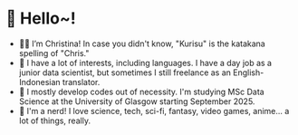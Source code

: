 # 👋 Hello~!
- 👩‍💻 I’m Christina! In case you didn't know, "Kurisu" is the katakana spelling of "Chris."
- 👀 I have a lot of interests, including languages. I have a day job as a junior data scientist, but sometimes I still freelance as an English-Indonesian translator.
- 🌱 I mostly develop codes out of necessity. I'm studying MSc Data Science at the University of Glasgow starting September 2025.
- 💞️ I'm a nerd! I love science, tech, sci-fi, fantasy, video games, anime... a lot of things, really.

<!---
kurisu-na/kurisu-na is a ✨ special ✨ repository because its `README.md` (this file) appears on your GitHub profile.
You can click the Preview link to take a look at your changes.
--->
